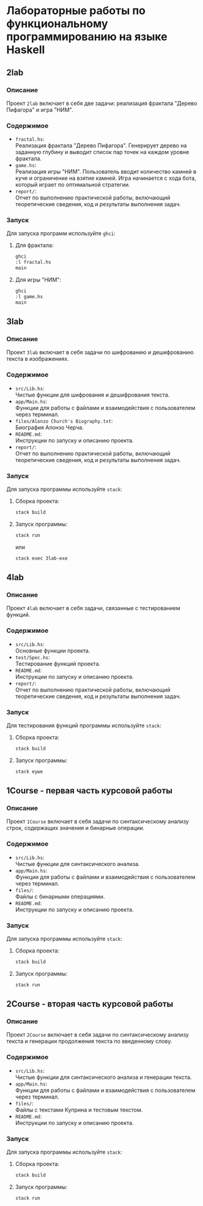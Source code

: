 # Лабораторные работы по функциональному программированию на языке Haskell

## 2lab

### Описание
Проект `2lab` включает в себя две задачи: реализация фрактала "Дерево Пифагора" и игра "НИМ".

### Содержимое
- `fractal.hs`:  
  Реализация фрактала "Дерево Пифагора". Генерирует дерево на заданную глубину и выводит список пар точек на каждом уровне фрактала.
- `game.hs`:  
  Реализация игры "НИМ". Пользователь вводит количество камней в куче и ограничение на взятие камней. Игра начинается с хода бота, который играет по оптимальной стратегии.
- `report/`:  
  Отчет по выполнению практической работы, включающий теоретические сведения, код и результаты выполнения задач.

### Запуск
Для запуска программ используйте `ghci`:
1. Для фрактала:
    ```sh
    ghci
    :l fractal.hs
    main
    ```
2. Для игры "НИМ":
    ```sh
    ghci
    :l game.hs
    main
    ```

## 3lab

### Описание
Проект `3lab` включает в себя задачи по шифрованию и дешифрованию текста в изображениях.

### Содержимое
- `src/Lib.hs`:  
  Чистые функции для шифрования и дешифрования текста.
- `app/Main.hs`:  
  Функции для работы с файлами и взаимодействия с пользователем через терминал.
- `files/Alonzo Church's Biography.txt`:  
  Биография Алонзо Черча.
- `README.md`:  
  Инструкции по запуску и описанию проекта.
- `report/`:  
  Отчет по выполнению практической работы, включающий теоретические сведения, код и результаты выполнения задач.


### Запуск
Для запуска программы используйте `stack`:
1. Сборка проекта:
    ```sh
    stack build
    ```
2. Запуск программы:
    ```sh
    stack run
    ```
   или
    ```sh
    stack exec 3lab-exe
    ```

## 4lab

### Описание
Проект `4lab` включает в себя задачи, связанные с тестированием функций.

### Содержимое
- `src/Lib.hs`:  
Основные функции проекта.
- `test/Spec.hs`:  
  Тестирование функций проекта. 
- `README.md`:  
  Инструкции по запуску и описанию проекта.
- `report/`:  
  Отчет по выполнению практической работы, включающий теоретические сведения, код и результаты выполнения задач.

### Запуск
Для тестирования функций программы используйте `stack`:
1. Сборка проекта:
    ```sh
    stack build
    ```
2. Запуск программы:
    ```sh
    stack еуые
    ```
   


## 1Course - первая часть курсовой работы

### Описание
Проект `1Course` включает в себя задачи по синтаксическому анализу строк, содержащих значения и бинарные операции.

### Содержимое
- `src/Lib.hs`:  
  Чистые функции для синтаксического анализа.
- `app/Main.hs`:  
  Функции для работы с файлами и взаимодействия с пользователем через терминал.
- `files/`:  
  Файлы с бинарными операциями.
- `README.md`:  
  Инструкции по запуску и описанию проекта.

### Запуск
Для запуска программы используйте `stack`:
1. Сборка проекта:
    ```sh
    stack build
    ```
2. Запуск программы:
    ```sh
    stack run
    ```

## 2Course - вторая часть курсовой работы

### Описание
Проект `2Course` включает в себя задачи по синтаксическому анализу текста и генерации продолжения текста по введенному слову.

### Содержимое
- `src/Lib.hs`:  
  Чистые функции для синтаксического анализа и генерации текста.
- `app/Main.hs`:  
  Функции для работы с файлами и взаимодействия с пользователем через терминал.
- `files/`:  
  Файлы с текстами Куприна и тестовым текстом.
- `README.md`:  
  Инструкции по запуску и описанию проекта.

### Запуск
Для запуска программы используйте `stack`:
1. Сборка проекта:
    ```sh
    stack build
    ```
2. Запуск программы:
    ```sh
    stack run
    ```